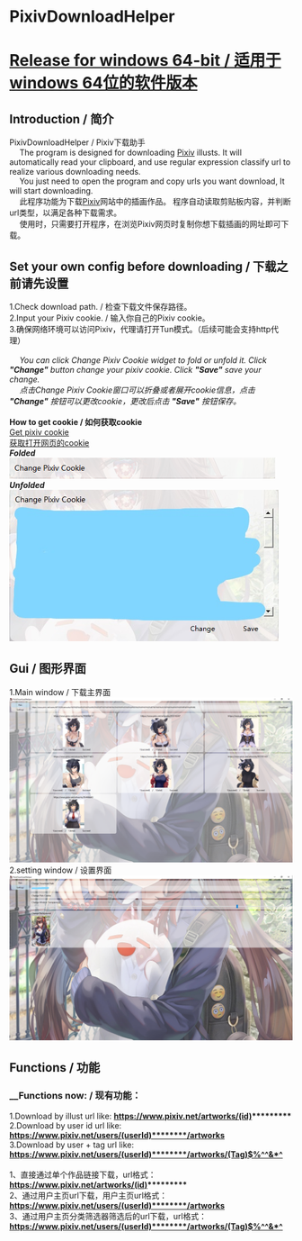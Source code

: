 PixivDownloadHelper
===================
# [Release for windows 64-bit / 适用于windows 64位的软件版本](https://github.com/ShimaSh1ma/PixivDownloadHelper/releases/tag/v1.0)
## Introduction / 简介
PixivDownloadHelper / Pixiv下载助手<br/>
&ensp;&ensp; The program is designed for downloading [Pixiv](https://www.pixiv.net/) illusts.
It will automatically read your clipboard, and use regular expression classify url to realize various downloading needs.  <br/>
&ensp;&ensp; You just need to open the program and copy urls you want download, It will start downloading. <br/>
&ensp;&ensp; 此程序功能为下载[Pixiv](https://www.pixiv.net/)网站中的插画作品。
程序自动读取剪贴板内容，并判断url类型，以满足各种下载需求。 <br/>
&ensp;&ensp; 使用时，只需要打开程序，在浏览Pixiv网页时复制你想下载插画的网址即可下载。
## Set your own config before downloading / 下载之前请先设置
1.Check download path. / 检查下载文件保存路径。<br/>
2.Input your Pixiv cookie. / 输入你自己的Pixiv cookie。<br/>
3.确保网络环境可以访问Pixiv，代理请打开Tun模式。（后续可能会支持http代理）<br/><br/>
&ensp;&ensp; _You can click Change Pixiv Cookie widget to fold or unfold it. Click ___"Change"___ button change your pixiv cookie. Click ___"Save"___ save your change._<br/>
&ensp;&ensp; _点击Change Pixiv Cookie窗口可以折叠或者展开cookie信息，点击 ___"Change"___ 按钮可以更改cookie，更改后点击 ___"Save"___ 按钮保存。_<br/><br/>
__How to get cookie / 如何获取cookie__<br/>
[Get pixiv cookie](https://zhuzemin.github.io/pixiv_sort_by_popularity/)<br/>
[获取打开网页的cookie](https://blog.csdn.net/liuyanlin610/article/details/75105105)<br/>
***Folded***<br/>
![image](https://github.com/ShimaSh1ma/PixivDownloadHelper/blob/master/introduction/cookie%20folded.png)<br/>
***Unfolded***<br/>
![image](https://github.com/ShimaSh1ma/PixivDownloadHelper/blob/master/introduction/cookie%20unfolded.jpg)
## Gui / 图形界面
1.Main window / 下载主界面
    ![image](https://github.com/ShimaSh1ma/PixivDownloadHelper/blob/master/introduction/mainWindow.png)
2.setting window / 设置界面
    ![image](https://github.com/ShimaSh1ma/PixivDownloadHelper/blob/master/introduction/settingWindow.jpg)
## Functions / 功能
### __Functions now: / 现有功能：
1.Download by illust url like: __https://www.pixiv.net/artworks/(id)*********__ <br/>
2.Download by user id url like: __https://www.pixiv.net/users/(userId)********/artworks__ <br/>
3.Download by user + tag url like: __https://www.pixiv.net/users/(userId)********/artworks/(Tag)$%^^&*^__ <br/>
<br/>
1、直接通过单个作品链接下载，url格式：__https://www.pixiv.net/artworks/(id)*********__ <br/>
2、通过用户主页url下载，用户主页url格式：__https://www.pixiv.net/users/(userId)********/artworks__ <br/>
3、通过用户主页分类筛选器筛选后的url下载，url格式：__https://www.pixiv.net/users/(userId)********/artworks/(Tag)$%^^&*^__ <br/>
